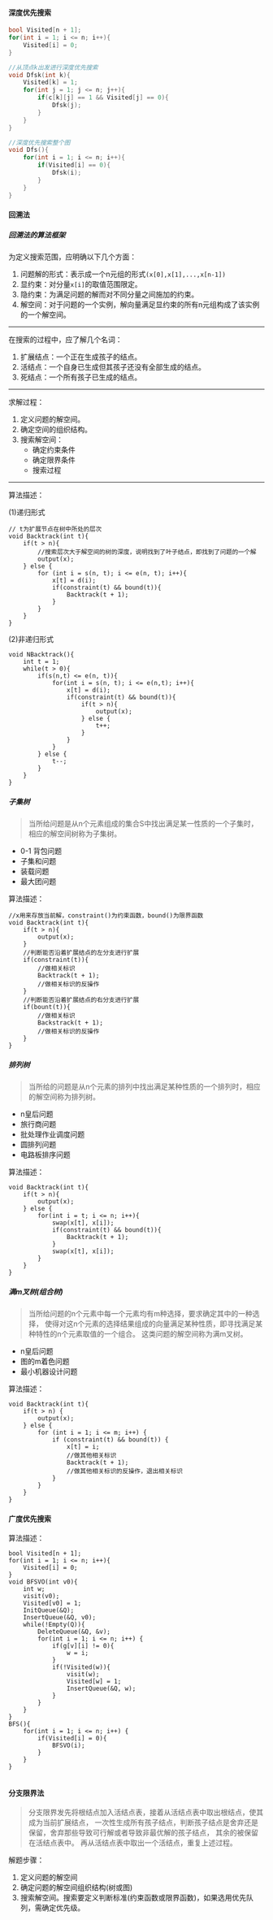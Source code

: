 
#### 深度优先搜索

```c++
bool Visited[n + 1];
for(int i = 1; i <= n; i++){
    Visited[i] = 0;
}

//从顶点k出发进行深度优先搜索
void Dfsk(int k){
    Visited[k] = 1;
    for(int j = 1; j <= n; j++){
        if(c[k][j] == 1 && Visited[j] == 0){
            Dfsk(j);
        }
    }
}

//深度优先搜索整个图
void Dfs(){
    for(int i = 1; i <= n; i++){
        if(Visited[i] == 0){
            Dfsk(i);
        }
    }
}

```

#### 回溯法

##### 回溯法的算法框架
为定义搜索范围，应明确以下几个方面：
1. 问题解的形式：表示成一个n元组的形式`(x[0],x[1],...,x[n-1])`
2. 显约束：对分量`x[i]`的取值范围限定。
3. 隐约束：为满足问题的解而对不同分量之间施加的约束。
4. 解空间：对于问题的一个实例，解向量满足显约束的所有n元组构成了该实例的一个解空间。

----

在搜索的过程中，应了解几个名词：
1. 扩展结点：一个正在生成孩子的结点。
2. 活结点：一个自身已生成但其孩子还没有全部生成的结点。
3. 死结点：一个所有孩子已生成的结点。

----

求解过程：
1. 定义问题的解空间。
2. 确定空间的组织结构。
3. 搜索解空间：
    - 确定约束条件
    - 确定限界条件
    - 搜索过程

----

算法描述：

(1)递归形式

```
// t为扩展节点在树中所处的层次
void Backtrack(int t){
    if(t > n){
        //搜索层次大于解空间的树的深度，说明找到了叶子结点，即找到了问题的一个解
        output(x);
    } else {
        for (int i = s(n, t); i <= e(n, t); i++){
            x[t] = d(i);
            if(constraint(t) && bound(t)){
                Backtrack(t + 1);
            }
        }
    }
}
```

(2)非递归形式

```
void NBacktrack(){
    int t = 1;
    while(t > 0){
        if(s(n,t) <= e(n, t)){
            for(int i = s(n, t); i <= e(n,t); i++){
                x[t] = d(i);
                if(constraint(t) && bound(t)){
                    if(t > n){
                        output(x);
                    } else {
                        t++;
                    }
                }
            }
        } else {
            t--;
        }
    }
}
```

##### 子集树

> 当所给问题是从n个元素组成的集合S中找出满足某一性质的一个子集时，相应的解空间树称为子集树。
- 0-1 背包问题
- 子集和问题
- 装载问题
- 最大团问题

算法描述：

```
//x用来存放当前解，constraint()为约束函数，bound()为限界函数
void Backtrack(int t){
    if(t > n){
        output(x);
    }
    //判断能否沿着扩展结点的左分支进行扩展
    if(constraint(t)){
        //做相关标识
        Backtrack(t + 1);
        //做相关标识的反操作
    }
    //判断能否沿着扩展结点的右分支进行扩展
    if(bount(t)){
        //做相关标识
        Backstrack(t + 1);
        //做相关标识的反操作
    }
}
```

##### 排列树

> 当所给的问题是从n个元素的排列中找出满足某种性质的一个排列时，相应的解空间称为排列树。
- n皇后问题
- 旅行商问题
- 批处理作业调度问题
- 圆排列问题
- 电路板排序问题

算法描述：

```
void Backtrack(int t){
    if(t > n){
        output(x);
    } else {
        for(int i = t; i <= n; i++){
            swap(x[t], x[i]);
            if(constraint(t) && bound(t)){
                Backtrack(t + 1);
            }
            swap(x[t], x[i]);
        }
    }
}
```

##### 满m叉树(组合树)
> 当所给问题的n个元素中每一个元素均有m种选择，要求确定其中的一种选择，
使得对这n个元素的选择结果组成的向量满足某种性质，即寻找满足某种特性的n个元素取值的一个组合。
这类问题的解空间称为满m叉树。
- n皇后问题
- 图的m着色问题
- 最小机器设计问题

算法描述：

```
void Backtrack(int t){
    if(t > n) {
        output(x);
    } else {
        for (int i = 1; i <= m; i++) {
            if (constraint(t) && bound(t)) {
                x[t] = i;
                //做其他相关标识
                Backtrack(t + 1);
                //做其他相关标识的反操作，退出相关标识
            }
        }
    }
}
```

#### 广度优先搜索

算法描述：

```
bool Visited[n + 1];
for(int i = 1; i <= n; i++){
    Visited[i] = 0;
}
void BFSVO(int v0){
    int w;
    visit(v0);
    Visited[v0] = 1;
    InitQueue(&Q);
    InsertQueue(&Q, v0);
    while(!Empty(Q)){
        DeleteQueue(&Q, &v);
        for(int i = 1; i <= n; i++) {
            if(g[v][i] != 0){
                w = i;
            }
            if(!Visited(w)){
                visit(w);
                Visited[w] = 1;
                InsertQueue(&Q, w);
            }
        }
    }
}
BFS(){
    for(int i = 1; i <= n; i++) {
        if(Visited[i] = 0){
            BFSVO(i);
        }
    }
}
 
```

#### 分支限界法
> 分支限界发先将根结点加入活结点表，接着从活结点表中取出根结点，使其成为当前扩展结点，
一次性生成所有孩子结点，判断孩子结点是舍弃还是保留，舍弃那些导致可行解或者导致非最优解的孩子结点，
其余的被保留在活结点表中。
再从活结点表中取出一个活结点，重复上述过程。

解题步骤：
1. 定义问题的解空间
2. 确定问题的解空间组织结构(树或图)
3. 搜索解空间。搜索要定义判断标准(约束函数或限界函数)，如果选用优先队列，需确定优先级。

